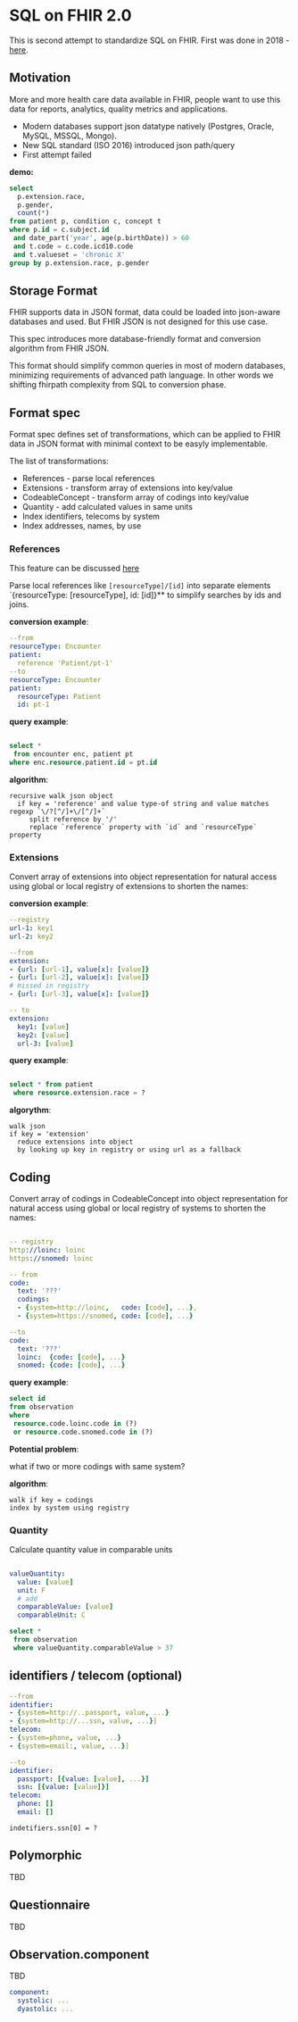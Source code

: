 # SQL on FHIR 2.0

This is second attempt to standardize SQL on FHIR.
First was done in 2018 - [here](https://github.com/FHIR/sql-on-fhir/blob/master/sql-on-fhir.md).

## Motivation

More and more health care data available in FHIR,
people want to use this data for reports, analytics, quality metrics
and applications.

* Modern databases support json datatype natively (Postgres, Oracle, MySQL, MSSQL, Mongo).
* New SQL standard (ISO 2016) introduced json path/query
* First attempt failed

**demo:**

```sql
select 
  p.extension.race, 
  p.gender,
  count(*)
from patient p, condition c, concept t
where p.id = c.subject.id
 and date_part('year', age(p.birthDate)) > 60
 and t.code = c.code.icd10.code
 and t.valueset = 'chronic X'
group by p.extension.race, p.gender 
```

## Storage Format

FHIR supports data in JSON format, 
data could be loaded into json-aware databases 
and used. But FHIR JSON  is not designed for this use case.

This spec introduces more
database-friendly format and 
conversion algorithm from FHIR JSON.

This format should simplify common queries in most of modern 
databases, minimizing requirements of advanced path language.
In other words we shifting fhirpath complexity from SQL to conversion phase.

## Format spec

Format spec defines set of transformations, which can 
be applied to FHIR data in JSON format with minimal context to be 
easyly implementable.

The list of transformations:

* References - parse local references
* Extensions - transform array of extensions into key/value 
* CodeableConcept - transform array of codings into key/value 
* Quantity - add calculated values in same units
* Index identifiers, telecoms by system
* Index addresses, names, by use


### References 

This feature can be discussed [here](https://github.com/niquola/sql-on-fhir-2/discussions/5)

Parse local references like `[resourceType]/[id]` 
into separate elements `{resourceType: [resourceType], id: [id]}**
to simplify searches by ids and joins.

**conversion example**:

```yaml
--from
resourceType: Encounter
patient:
  reference 'Patient/pt-1'
--to
resourceType: Encounter
patient:
  resourceType: Patient
  id: pt-1
```

**query example**:

```sql

select *
 from encounter enc, patient pt
where enc.resource.patient.id = pt.id

```

**algorithm**:

```
recursive walk json object
  if key = 'reference' and value type-of string and value matches regexp `\/?[^/]+\/[^/]+`
     split reference by '/'
     replace `reference` property with `id` and `resourceType` property
```


### Extensions 

Convert array of extensions into object representation for natural access
using global or local registry of extensions to shorten the names:


**conversion example**:

```yaml
--registry
url-1: key1
url-2: key2

--from
extension: 
- {url: [url-1], value[x]: [value]} 
- {url: [url-2], value[x]: [value]}
# missed in registry
- {url: [url-3], value[x]: [value]}

-- to
extension:
  key1: [value]
  key2: [value]
  url-3: [value]
```

**query example**:

``` sql

select * from patient 
 where resource.extension.race = ?

```

**algorythm**:

```
walk json
if key = 'extension'
  reduce extensions into object
  by looking up key in registry or using url as a fallback
```

## Coding


Convert array of codings in CodeableConcept into object representation for natural access
using global or local registry of systems to shorten the names:


```yaml

-- registry
http://loinc: loinc
https://snomed: loinc

-- from
code: 
  text: '???'
  codings:
  - {system=http://loinc,   code: [code], ...}, 
  - {system=https://snomed, code: [code], ...}

--to
code: 
  text: '???'
  loinc:  {code: [code], ...}
  snomed: {code: [code], ...}

```

**query example**:

```sql
select id
from observation 
where 
 resource.code.loinc.code in (?)
 or resource.code.snomed.code in (?)
```

**Potential problem**:

what if two or more codings with same system?

**algorithm**:

```
walk if key = codings
index by system using registry

```


### Quantity

Calculate quantity value in comparable units

```yaml

valueQuantity:
  value: [value]
  unit: F
  # add
  comparableValue: [value]
  comparableUnit: C

```

```sql
select * 
 from observation
 where valueQuantity.comparableValue > 37
```


## identifiers / telecom  (optional)

```yaml
--from
identifier: 
- {system=http://..passport, value, ...}
- {system=http://...ssn, value, ...}]
telecom: 
- {system=phone, value, ...}
- {system=email:, value, ...}]

--to
identifier: 
  passport: [{value: [value], ...}]
  ssn: [{value: [value]}]
telecom:
  phone: []
  email: []
```

```code sql
indetifiers.ssn[0] = ?
```


## Polymorphic

TBD

## Questionnaire

TBD

## Observation.component

TBD


```yaml
component:
  systolic: ...
  dyastolic: ...

```
